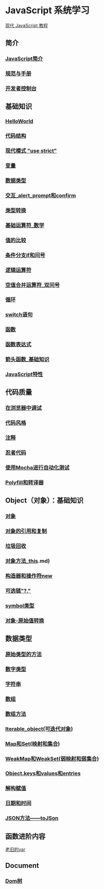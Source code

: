 # JavaScript 系统学习
[现代 JavaScript 教程](https://zh.javascript.info/)

## 简介
### [JavaScript简介](0101JavaScript简介.md)
### [规范与手册](0102规范与手册.md)
### [开发者控制台](0103开发者控制台.md)

## 基础知识
### [HelloWorld](0201HelloWorld.md)
### [代码结构](0202代码结构.md)
### [现代模式 "use strict"](0203现代模式use_strict.md)
### [变量](0204变量.md)
### [数据类型](0205数据类型.md)
### [交互_alert_prompt和confirm](0206交互_alert_prompt和confirm.md)
### [类型转换](0207类型转换.md)
### [基础运算符_数学](0208基础运算符_数学.md)
### [值的比较](0209值的比较)
### [条件分支if和问号](0210条件分支if和问号.md)
### [逻辑运算符](0211逻辑运算符.md)
### [空值合并运算符_双问号](0212空值合并运算符_双问号.md)
### [循环](0213循环.md)
### [switch语句](0214switch语句.md)
### [函数](0215函数.md)
### [函数表达式](0216函数表达式.md)
### [箭头函数_基础知识](0217箭头函数_基础知识.md)
### [JavaScript特性](0218JavaScript特性.md)

## 代码质量
### [在浏览器中调试](0301在浏览器中调试.md)
### [代码风格](0302代码风格.md)
### [注释](0303注释.md)
### [忍者代码](0304忍者代码.md)
### [使用Mocha进行自动化测试](0305使用Mocha进行自动化测试.md)
### [Polyfill和转译器](0306Pollyfill和转译器.md)

## Object（对象）：基础知识
### [对象](0401对象.md)
### [对象的引用和复制](0402对象的引用和复制.md)
### [垃圾回收](0403垃圾回收.md)
### [对象方法_this](0404对象方法_this.md).md)
### [构造器和操作符new](0405构造器和操作符new.md)
### [可选链"?."](0406可选链“？.”.md)
### [symbol类型](0407symbol类型.md)
### [对象-原始值转换](0408对象-原始值转换.md)

## 数据类型
### [原始类型的方法](0501原始类型的方法.md)
### [数字类型](0502数字类型.md)
### [字符串](0503字符串.md)
### [数组](0504数组.md)
### [数组方法](0505数组方法.md)
### [Iterable_object(可迭代对象)](0506Iterable_object(可迭代对象).md)
### [Map和Set(映射和集合)](0507Map和Set(映射和集合).md)
### [WeakMap和WeakSet(弱映射和弱集合)](0508WeakMap和WeakSet(弱映射和弱集合).md)
### [Object.keys和values和entries](0509Object.keys和values和entries.md)
### [解构赋值](0510解构赋值.md)
### [日期和时间](0511日期和时间.md)
### [JSON方法——toJSon](0512JSON方法——toJSon.md)

## 函数进阶内容
[老旧的var](0604老旧的var.md)

## Document
### [Dom树](1502Dom树.md)
